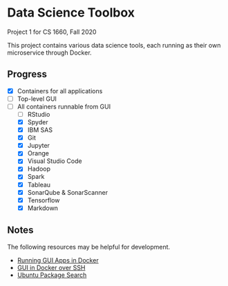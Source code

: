 # Data Science Toolbox
Project 1 for CS 1660, Fall 2020

This project contains various data science tools, each running as their own
microservice through Docker.

## Progress
- [x] Containers for all applications
- [ ] Top-level GUI
- [ ] All containers runnable from GUI
	- [ ] RStudio
	- [x] Spyder
	- [x] IBM SAS
	- [x] Git
	- [x] Jupyter
	- [x] Orange
	- [x] Visual Studio Code
	- [x] Hadoop
	- [x] Spark
	- [x] Tableau
	- [x] SonarQube & SonarScanner
	- [x] Tensorflow
	- [x] Markdown

## Notes
The following resources may be helpful for development.
 * [Running GUI Apps in Docker](http://fabiorehm.com/blog/2014/09/11/running-gui-apps-with-docker/)
 * [GUI in Docker over SSH](https://blog.yadutaf.fr/2017/09/10/running-a-graphical-app-in-a-docker-container-on-a-remote-server/)
 * [Ubuntu Package Search](https://packages.ubuntu.com/search)
